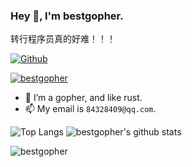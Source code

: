 

### Hey 👋, I'm bestgopher.

转行程序员真的好难！！！

[![Github](https://img.shields.io/github/followers/bestgopher?label=followers&style=social)](https://github.com/bestgopher)
<p align="left"> <a href="https://github.com/ryo-ma/github-profile-trophy"><img src="https://github-profile-trophy.vercel.app/?username=bestgopher" alt="bestgopher" /></a> </p>


- 🔭 I’m a gopher, and like rust.
- 📫 My email is `84328409@qq.com`.


![Top Langs](https://github-readme-stats.vercel.app/api/top-langs/?username=bestgopher&hide=html&&line_height=3)
![bestgopher's github stats](https://github-readme-stats.vercel.app/api?username=bestgopher&show_icons=true&count_private=true&line_height=30)

<img align="center" src="https://github-readme-streak-stats.herokuapp.com/?user=bestgopher" alt="bestgopher" />

